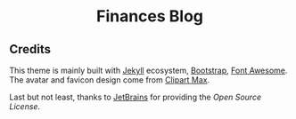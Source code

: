 <div align="center">

# Finances Blog
</div>

## Credits

This theme is mainly built with [Jekyll](https://jekyllrb.com/) ecosystem,
[Bootstrap](https://getbootstrap.com/), [Font Awesome](https://fontawesome.com/).
The avatar and favicon design come from [Clipart Max](https://www.clipartmax.com/middle/m2i8b1m2K9Z5m2K9_ant-clipart-childrens-ant-cute/).

Last but not least, thanks to [JetBrains](https://www.jetbrains.com/) for providing the _Open Source License_.

